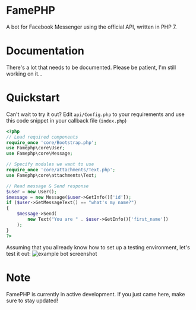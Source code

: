 # FamePHP
A bot for Facebook Messenger using the official API, written in PHP 7.

# Documentation
There's a lot that needs to be documented. Please be patient, I'm still working on it...

# Quickstart
Can't wait to try it out? Edit `api/Config.php` to your requirements and use this code snippet in your callback file (`index.php`)
```php
<?php
// Load required components
require_once 'core/Bootstrap.php';
use Famephp\core\User;
use Famephp\core\Message;

// Specify modules we want to use
require_once 'core/attachments/Text.php';
use Famephp\core\attachments\Text;

// Read message & Send response
$user = new User();
$message = new Message($user->GetInfo()['id']);
if ($user->GetMessageText() == "what's my name?") 
{
    $message->Send(
        new Text("You are " . $user->GetInfo()['first_name'])
    );
}
?>
```
Assuming that you allready know how to set up a testing environment, let's test it out:
![example bot screenshot](https://i.imgur.com/v6CzxOu.png)

# Note
FamePHP is currently in active development. If you just came here, make sure to stay updated!